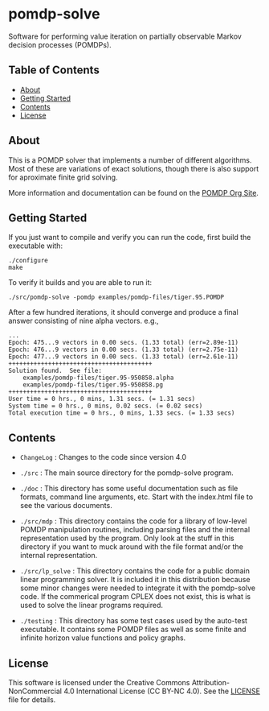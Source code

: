 # pomdp-solve

Software for performing value iteration on partially observable Markov decision processes (POMDPs).

## Table of Contents

- [About](#about)
- [Getting Started](#getting-started)
- [Contents](#contents)
- [License](#license)

## About

This is a POMDP solver that implements a number of different algorithms. Most of these are variations of exact solutions, though there is also support for aproximate finite grid solving.

More information and documentation can be found on the [POMDP Org Site](https://pomdp.org/code/).

## Getting Started

If you just want to compile and verify you can run the code, first build the executable with:
```
./configure
make
```

To verify it builds and you are able to run it:
```
./src/pomdp-solve -pomdp examples/pomdp-files/tiger.95.POMDP
```
After a few hundred iterations, it should converge and produce a final answer consisting of nine alpha vectors. e.g.,
```
...
Epoch: 475...9 vectors in 0.00 secs. (1.33 total) (err=2.89e-11)
Epoch: 476...9 vectors in 0.00 secs. (1.33 total) (err=2.75e-11)
Epoch: 477...9 vectors in 0.00 secs. (1.33 total) (err=2.61e-11)
++++++++++++++++++++++++++++++++++++++++
Solution found.  See file:
	examples/pomdp-files/tiger.95-950858.alpha
	examples/pomdp-files/tiger.95-950858.pg
++++++++++++++++++++++++++++++++++++++++
User time = 0 hrs., 0 mins, 1.31 secs. (= 1.31 secs)
System time = 0 hrs., 0 mins, 0.02 secs. (= 0.02 secs)
Total execution time = 0 hrs., 0 mins, 1.33 secs. (= 1.33 secs)
```

## Contents

* `ChangeLog` : Changes to the code since version 4.0

* `./src` :  The main source directory for the pomdp-solve program.

* `./doc` : This directory has some useful documentation such as file formats, command line arguments, etc.  Start with the index.html file to see the various documents.

* `./src/mdp` : This directory contains the code for a library of low-level POMDP manipulation routines, including parsing files and the internal representation used by the program.  Only look at the stuff in this directory if you want to muck around with the file format and/or the internal representation.

* `./src/lp_solve` : This directory contains the code for a public domain linear programming solver. It is included it in this distribution because some minor changes were needed to integrate it with the pomdp-solve code.  If the commerical program CPLEX does not exist, this is what is used to solve the linear programs required.

* `./testing` : This directory has some test cases used by the auto-test executable. It contains some POMDP files as well as some finite and infinite horizon value functions and policy graphs. 

## License

This software is licensed under the Creative Commons Attribution-NonCommercial 4.0 International License (CC BY-NC 4.0). See the [LICENSE](LICENSE.md) file for details.
